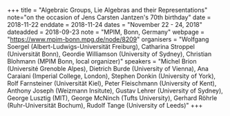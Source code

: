 +++
title = "Algebraic Groups, Lie Algebras and their Representations"
note="on the occasion of Jens Carsten Jantzen's 70th birthday"
date = 2018-11-22
enddate = 2018-11-24
dates = "November 22 - 24, 2018"
dateadded = 2018-09-23
note = "MPIM, Bonn, Germany"
webpage = "https://www.mpim-bonn.mpg.de/node/8209"
organisers = "Wolfgang Soergel (Albert-Ludwigs-Universität Freiburg), Catharina Stroppel (Universität Bonn), Geordie Williamson (University of Sydney), Christian Blohmann (MPIM Bonn, local organizer)"
speakers = "Michel Brion (Université Grenoble Alpes), Dietrich Burde (University of Vienna), Ana Caraiani (Imperial College, London), Stephen Donkin (University of York), Rolf Farnsteiner (Universität Kiel), Peter Fleischmann (University of Kent), Anthony Joseph (Weizmann Insitute), Gustav Lehrer (University of Sydney), George Lusztig (MIT), George McNinch (Tufts University), Gerhard Röhrle (Ruhr-Universität Bochum), Rudolf Tange (University of Leeds)"
+++
